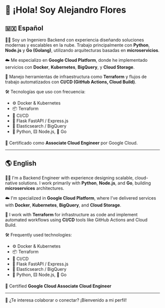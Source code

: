 # 👋 ¡Hola! Soy Alejandro Flores

## 🇲🇽 Español

👨‍💻 Soy un Ingeniero Backend con experiencia diseñando soluciones modernas y escalables en la nube. Trabajo principalmente con **Python**, **Node.js** y **Go (Golang)**, utilizando arquitecturas basadas en **microservicios**.

☁️ Me especializo en **Google Cloud Platform**, donde he implementado servicios con **Docker**, **Kubernetes**, **BigQuery**, y **Cloud Storage**.

🔧 Manejo herramientas de infraestructura como **Terraform** y flujos de trabajo automatizados con **CI/CD (GitHub Actions, Cloud Build)**.

🛠️ Tecnologías que uso con frecuencia:
- ⚙️ Docker & Kubernetes
- 📦 Terraform
- 🚀 CI/CD
- 🔧 Flask FastAPI / Express.js
- 🧪 Elasticsearch / BigQuery
- 🐍 Python, 🟨 Node.js, 🦫 Go

🎯 Certificado como **Associate Cloud Engineer** por Google Cloud.

---

## 🌎 English

👨‍💻 I'm a Backend Engineer with experience designing scalable, cloud-native solutions. I work primarily with **Python**, **Node.js**, and **Go**, building **microservices** architectures.

☁️ I'm specialized in **Google Cloud Platform**, where I’ve delivered services with **Docker**, **Kubernetes**, **BigQuery**, and **Cloud Storage**.

🔧 I work with **Terraform** for infrastructure as code and implement automated workflows using **CI/CD** tools like GitHub Actions and Cloud Build.

🛠️ Frequently used technologies:
- ⚙️ Docker & Kubernetes
- 📦 Terraform
- 🚀 CI/CD
- 🔧 Flask FastAPI / Express.js
- 🧪 Elasticsearch / BigQuery
- 🐍 Python, 🟨 Node.js, 🦫 Go

🎯 Certified **Google Cloud Associate Cloud Engineer**

---

💬 ¿Te interesa colaborar o conectar? ¡Bienvenido a mi perfil!
